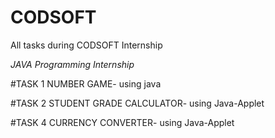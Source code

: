 # CODSOFT
All tasks during CODSOFT Internship

*JAVA Programming Internship*

#TASK 1
NUMBER GAME-
using java

#TASK 2
STUDENT GRADE CALCULATOR-
using Java-Applet

#TASK 4
CURRENCY CONVERTER-
using Java-Applet

